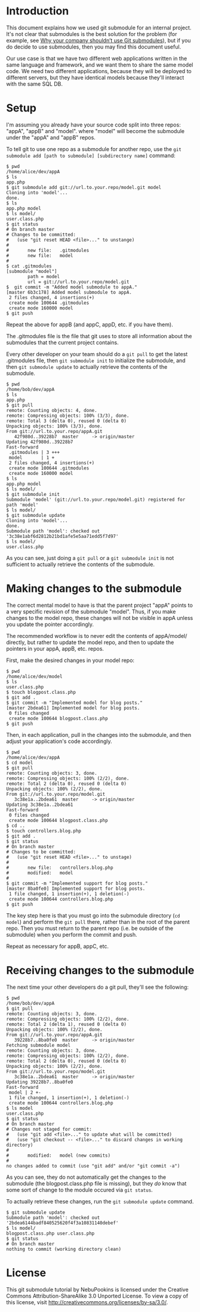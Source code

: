 Introduction
============

This document explains how we used git submodule for an internal project. It's
not clear that submodules is the best solution for the problem (for example, see
[Why your company shouldn’t use Git submodules](http://codingkilledthecat.wordpress.com/2012/04/28/why-your-company-shouldnt-use-git-submodules/)),
but if you do decide to use submodules, then you may find this document useful.

Our use case is that we have two different web applications written in the same
language and framework, and we want them to share the same model code. We need
two different applications, because they will be deployed to different servers,
but they have identical models because they'll interact with the same SQL DB.

Setup
=====

I'm assuming you already have your source code split into three repos: "appA",
"appB" and "model". where "model" will become the submodule under the "appA" and
"appB" repos.

To tell git to use one repo as a submodule for another repo, use the
`git submodule add [path to submodule] [subdirectory name]` command:

    $ pwd
    /home/alice/dev/appA
    $ ls
    app.php
    $ git submodule add git://url.to.your.repo/model.git model
    Cloning into 'model'...
    done.
    $ ls
    app.php model
    $ ls model/
    user.class.php
    $ git status
    # On branch master
    # Changes to be committed:
    #   (use "git reset HEAD <file>..." to unstange)
    #
    #       new file:   .gitmodules
    #       new file:   model
    #
    $ cat .gitmodules
    [submodule "model"]
            path = model
            url = git://url.to.your.repo/model.git
    $  git commit -m "Added model submodule to appA."
    [master 6b3c178] Added model submodule to appA.
     2 files changed, 4 insertions(+)
     create mode 100644 .gitmodules
     create mode 160000 model
    $ git push

Repeat the above for appB (and appC, appD, etc. if you have them).

The .gitmodules file is the file that git uses to store all information about
the submodules that the current project contains.

Every other developer on your team should do a `git pull` to get the latest
.gitmodules file, then `git submodule init` to initialize the submodule, and
then `git submodule update` to actually retrieve the contents of the submodule.

    $ pwd
    /home/bob/dev/appA
    $ ls
    app.php
    $ git pull
    remote: Counting objects: 4, done.
    remote: Compressing objects: 100% (3/3), done.
    remote: Total 3 (delta 0), reused 0 (delta 0)
    Unpacking objects: 100% (3/3), done.
    From git://url.to.your.repo/appA.git
       42f980d..39228b7  master     -> origin/master
    Updating 42f980d..39228b7
    Fast-forward
     .gitmodules | 3 +++
     model       | 1 +
     2 files changed, 4 insertions(+)
     create mode 100644 .gitmodules
     create mode 160000 model
    $ ls
    app.php model
    $ ls model/
    $ git submodule init
    Submodule 'model' (git://url.to.your.repo/model.git) registered for path 'model'
    $ ls model/
    $ git submodule update
    Cloning into 'model'...
    done.
    Submodule path 'model': checked out '3c38e1abf6d2812b21bd1afe5e5aa71edd5f7d97'
    $ ls model/
    user.class.php

As you can see, just doing a `git pull` or a `git submodule init` is not
sufficient to actually retrieve the contents of the submodule.

Making changes to the submodule
===============================

The correct mental model to have is that the parent project "appA" points to a
very specific revision of the submodule "model". Thus, if you make changes to
the model repo, these changes will not be visible in appA unless you update the
pointer accordingly.

The recommended workflow is to never edit the contents of appA/model/ directly,
but rather to update the model repo, and then to update the pointers in your
appA, appB, etc. repos.

First, make the desired changes in your model repo:

    $ pwd
    /home/alice/dev/model
    $ ls
    user.class.php
    $ touch blogpost.class.php
    $ git add .
    $ git commit -m "Implemented model for blog posts."
    [master 2bdea61] Implemented model for blog posts.
     0 files changed
     create mode 100644 blogpost.class.php
    $ git push

Then, in each application, pull in the changes into the submodule, and then
adjust your application's code accordingly.

    $ pwd
    /home/alice/dev/appA
    $ cd model
    $ git pull
    remote: Counting objects: 3, done.
    remote: Compressing objects: 100% (2/2), done.
    remote: Total 2 (delta 0), reused 0 (delta 0)
    Unpacking objects: 100% (2/2), done.
    From git://url.to.your.repo/model.git
       3c38e1a..2bdea61  master     -> origin/master
    Updating 3c38e1a..2bdea61
    Fast-forward
     0 files changed
     create mode 100644 blogpost.class.php
    $ cd ..
    $ touch controllers.blog.php
    $ git add .
    $ git status
    # On branch master
    # Changes to be committed:
    #   (use "git reset HEAD <file>..." to unstage)
    #
    #       new file:   controllers.blog.php
    #       modified:   model
    #
    $ git commit -m "Implemented support for blog posts."
    [master 8ba0fe0] Implemented support for blog posts.
     1 file changed, 1 insertion(+), 1 deletion(-)
     create mode 100644 controllers.blog.php
    $ git push

The key step here is that you must go into the submodule directory
(`cd model`) and perform the `git pull` there, rather than in the root of
the parent repo. Then you must return to the parent repo (i.e. be outside of
the submodule) when you perform the commit and push.

Repeat as necessary for appB, appC, etc.

Receiving changes to the submodule
==================================

The next time your other developers do a git pull, they'll see the following:

    $ pwd
    /home/bob/dev/appA
    $ git pull
    remote: Counting objects: 3, done.
    remote: Compressing objects: 100% (2/2), done.
    remote: Total 2 (delta 1), reused 0 (delta 0)
    Unpacking objects: 100% (2/2), done.
    From git://url.to.your.repo/appA.git
       39228b7..8ba0fe0  master     -> origin/master
    Fetching submodule model
    remote: Counting objects: 3, done.
    remote: Compressing objects: 100% (2/2), done.
    remote: Total 2 (delta 0), reused 0 (delta 0)
    Unpacking objects: 100% (2/2), done.
    From git://url.to.your.repo/model.git
       3c38e1a..2bdea61  master     -> origin/master
    Updating 39228b7..8ba0fe0
    Fast-forward
     model | 2 +-
     1 file changed, 1 insertion(+), 1 deletion(-)
     create mode 100644 controllers.blog.php
    $ ls model
    user.class.php
    $ git status
    # On branch master
    # Changes not staged for commit:
    #   (use "git add <file>..." to update what will be committed)
    #   (use "git checkout -- <file>..." to discard changes in working directory)
    #
    #       modified:   model (new commits)
    #
    no changes added to commit (use "git add" and/or "git commit -a")

As you can see, they do not automatically get the changes to the submodule (the
blogpost.class.php file is missing), but they *do* know that some sort of change
to the module occured via `git status`.

To actually retrieve these changes, run the `git submodule update` command.

    $ git submodule update
    Submodule path 'model': checked out '2bdea6144badf840525620f4f3a10831140debef'
    $ ls model/
    blogpost.class.php user.class.php
    $ git status
    # On branch master
    nothing to commit (working directory clean)

License
=======
This git submodule tutorial by NebuPookins is licensed under the Creative
Commons Attribution-ShareAlike 3.0 Unported License. To view a copy of this
license, visit http://creativecommons.org/licenses/by-sa/3.0/.